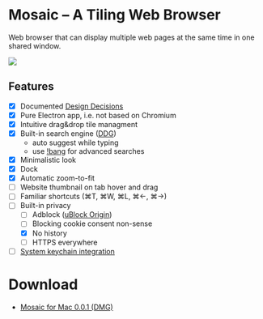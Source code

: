 # Mosaic – A Tiling Web Browser

Web browser that can display multiple web pages at the same time in one shared window.

[![](showcase/Mosaic-0.0.1.gif)](showcase/Mosaic-0.0.1.gif)

## Features

- [x] Documented [Design Decisions](DesignDecisions.md)
- [x] Pure Electron app, i.e. not based on Chromium
- [x] Intuitive drag&drop tile managment
- [x] Built-in search engine ([DDG](https://duckduckgo.com/))
    - auto suggest while typing
    - use [!bang](https://duckduckgo.com/bang) for advanced searches
- [x] Minimalistic look
- [x] Dock
- [x] Automatic zoom-to-fit
- [ ] Website thumbnail on tab hover and drag
- [ ] Familiar shortcuts (⌘T, ⌘W, ⌘L, ⌘←, ⌘→)
- [ ] Built-in privacy
    - [ ] Adblock ([uBlock Origin](https://github.com/gorhill/uBlock))
    - [ ] Blocking cookie consent non-sense
    - [x] No history
    - [ ] HTTPS everywhere
- [ ] [System keychain integration](https://github.com/atom/node-keytar)

# Download

- [Mosaic for Mac 0.0.1 (DMG)](https://github.com/mlajtos/mosaic/releases/download/v0.0.1/Mosaic-0.0.1.dmg)